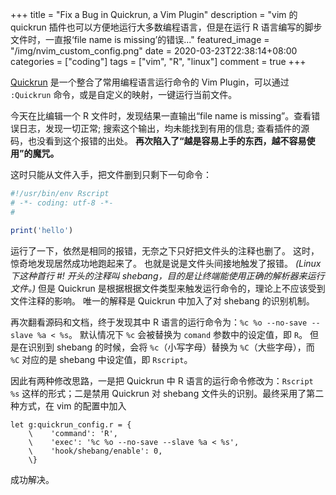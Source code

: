 +++
title = "Fix a Bug in Quickrun, a Vim Plugin"
description = "vim 的 quickrun 插件也可以方便地运行大多数编程语言，但是在运行 R 语言编写的脚步文件时，一直报‘file name is missing’的错误..."
featured_image = "/img/nvim_custom_config.png"
date = 2020-03-23T22:38:14+08:00
categories = ["coding"]
tags = ["vim", "R", "linux"]
comment = true
+++

[Quickrun](https://github.com/thinca/vim-quickrun)
是一个整合了常用编程语言运行命令的 Vim Plugin，可以通过 `:Quickrun`
命令，或是自定义的映射，一键运行当前文件。

今天在比编辑一个 R 文件时，发现结果一直输出“file name is
missing”。查看错误日志，发现一切正常; 搜索这个输出，均未能找到有用的信息;
查看插件的源码，也没看到这个报错的出处。
**再次陷入了“越是容易上手的东西，越不容易使用”的魔咒。**

这时只能从文件入手，把文件删到只剩下一句命令：

```r
#!/usr/bin/env Rscript
# -*- coding: utf-8 -*-
#

print('hello')
```

运行了一下，依然是相同的报错，无奈之下只好把文件头的注释也删了。
这时，惊奇地发现居然成功地跑起来了。
也就是说是文件头间接地触发了报错。
_(Linux 下这种首行 #! 开头的注释叫 shebang，目的是让终端能使用正确的解析器来运行文件。)_
但是 Quickrun 是根据根据文件类型来触发运行命令的，理论上不应该受到文件注释的影响。
唯一的解释是 Quickrun 中加入了对 shebang 的识别机制。

再次翻看源码和文档，终于发现其中 R 语言的运行命令为：`%c %o --no-save --slave %a < %s`。
默认情况下 `%c` 会被替换为 `comand` 参数中的设定值，即 `R`。
但是在识别到 shebang 的时候，会将 `%c`（小写字母）替换为 `%C`（大些字母），而 `%C` 对应的是 shebang 中设定值，即 `Rscript`。

因此有两种修改思路，一是把 Quickrun 中 R 语言的运行命令修改为：`Rscript %s`
这样的形式；二是禁用 Quickrun 对 shebang
文件头的识别。最终采用了第二种方式，在 vim 的配置中加入

```vim
let g:quickrun_config.r = {
    \    'command': 'R',
    \    'exec': '%c %o --no-save --slave %a < %s',
    \    'hook/shebang/enable': 0,
    \}
```

成功解决。

